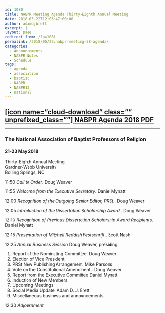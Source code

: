 ```yaml
---
id: 1080
title: NABPR Meeting Agenda Thirty-Eighth Annual Meeting
date: 2018-05-22T12:03:47+00:00
author: adamdjbrett
excerpt: |
layout: page
redirect_from: /?p=1080
permalink: /2018/05/22/nabpr-meeting-38-agenda/
categories:
  - Announcements
  - NABPR Notes
  - Schedule
tags:
  - agenda
  - association
  - baptist
  - NABPR
  - NABPR18
  - national
---
```

##  [[icon name=&#8221;cloud-download&#8221; class=&#8221;&#8221; unprefixed_class=&#8221;&#8221;] NABPR Agenda 2018 PDF](/wp-content/uploads/2018/05/NABPRAgenda2018.pdf)

* * *

### The National Association of Baptist Professors of Religion

#### 21-23 May 2018  
Thirty-Eighth Annual Meeting  
Gardner-Webb University  
Boiling Springs, NC

11:50 _Call to Order_. Doug Weaver

11:55 _Welcome from the Executive Secretary_. Daniel Mynatt

12:00 _Recognition of the Outgoing Senior Editor, PRSt_.. Doug Weaver

12:05 _Introduction of the Dissertation Scholarship Award_ . Doug Weaver

12:10 _Recognition of Previous Dissertation Scholarship Award Recipients_. Daniel Mynatt

12:15 _Presentation of_ _Mitchell Reddish Festschrift_.. Scott Nash

12:25 _Annual Business Session_ Doug Weaver, presiding

<li style="list-style-type: none;">
  <ol>
    <li>
      Report of the Nominating Committee. Doug Weaver
    </li>
    <li>
      Election of Vice President
    </li>
    <li>
      PRSt New Publishing Arrangement. Mike Parsons
    </li>
    <li>
      Vote on the Constitutional Amendment.. Doug Weaver
    </li>
    <li>
      Report from the Executive Committee Daniel Mynatt
    </li>
    <li>
      Induction of New Members
    </li>
    <li>
      Upcoming Meetings
    </li>
    <li>
      Social Media Update. Adam D. J. Brett
    </li>
    <li>
      Miscellaneous business and announcements
    </li>
  </ol>
</li>

12:30 _Adjournment_
